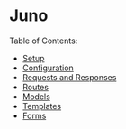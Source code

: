 
Juno
====

Table of Contents:
    
* [Setup][setup]
* [Configuration][config]
* [Requests and Responses][request_response]
* [Routes][routes]
* [Models][models]
* [Templates][templates]
* [Forms][forms]

[setup]:            1-setup.html
[config]:           2-configuration.html
[request_response]: 3-request_response.html
[routes]:           4-routes.html
[models]:           5-models.html
[templates]:        6-templates.html
[forms]:            7-forms.html
